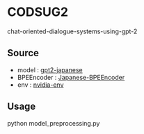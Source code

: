 # CODSUG2
chat-oriented-dialogue-systems-using-gpt-2

## Source

- model : [gpt2-japanese](https://github.com/tanreinama/gpt2-japanese)
- BPEEncoder : [Japanese-BPEEncoder](https://github.com/tanreinama/Japanese-BPEEncoder)
- env : [nvidia-env](https://github.com/TachibanaET/My-Docker-Env-Templates)

## Usage

python model_preprocessing.py